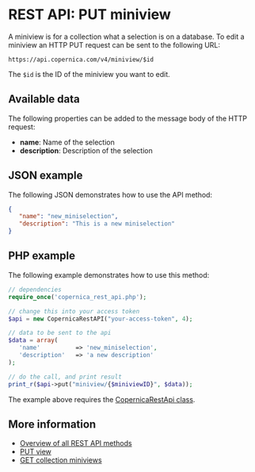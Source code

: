 # REST API: PUT miniview

A miniview is for a collection what a selection is on a database. To 
edit a miniview an HTTP PUT request can be sent to the following URL:

`https://api.copernica.com/v4/miniview/$id`

The `$id` is the ID of the miniview you want to edit.

## Available data

The following properties can be added to the message body of the HTTP request:

- **name**: Name of the selection
- **description**: Description of the selection

## JSON example
The following JSON demonstrates how to use the API method:

```json
{
   "name": "new_miniselection",
   "description": "This is a new miniselection"
}
```

## PHP example

The following example demonstrates how to use this method:

```php
// dependencies
require_once('copernica_rest_api.php');

// change this into your access token
$api = new CopernicaRestAPI("your-access-token", 4);

// data to be sent to the api
$data = array(
   'name'          => 'new_miniselection',
   'description'   => 'a new description'
);

// do the call, and print result
print_r($api->put("miniview/{$miniviewID}", $data));
```

The example above requires the [CopernicaRestApi class](rest-php).

## More information

* [Overview of all REST API methods](./rest-api)
* [PUT view](./rest-put-view)
* [GET collection miniviews](./rest-get-collection-miniviews)

